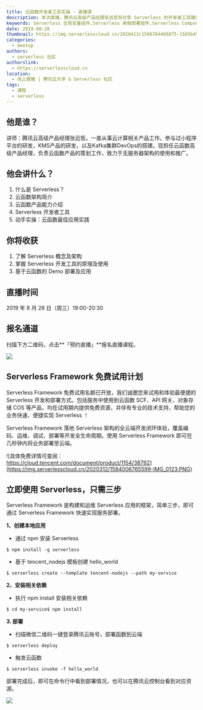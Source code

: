 ```yaml
---
title: 云函数开发者工具实操 - 直播课
description: 本次直播，腾讯云高级产品经理张远哲将分享 Serverless 的开发者工具建设
keywords: Serverless 全局变量组件,Serverless 单独部署组件,Serverless Component
date: 2019-08-28
thumbnail: https://img.serverlesscloud.cn/2020413/1586784466875-1585645264854-08f2789b7010bbfb.jpg
categories:
  - meetup
authors:
  - serverless 社区
authorslink:
  - https://serverlesscloud.cn
location: 
  - 线上直播 | 腾讯云大学 & Serverless 社区
tags:
  - 课程
  - serverless
---
```


## 他是谁？

讲师：腾讯云高级产品经理张远哲。一直从事云计算相关产品工作。参与过小程序平台的研发，KMS产品的研发，以及Kafka集群DevOps的搭建。现担任云函数高级产品经理，负责云函数产品的策划工作，致力于无服务器架构的使用和推广。  

## 他会讲什么？

1.  什么是 Serverless？
2.  云函数架构简介
3.  云函数产品能力介绍
4.  Serverless 开发者工具
5.  动手实操：云函数最佳应用实践

## 你将收获

1.  了解 Serverless 概念及架构
2.  掌握 Serverless 开发工具的原理及使用
3.  基于云函数的 Demo 部署及应用

## 直播时间

2019 年 8 月 28 日（周三）19:00-20:30

## 报名通道

扫描下方二维码，点击**「预约直播」**报名直播课程。

![](https://img.serverlesscloud.cn//tmp/tmp.jpeg)

## Serverless Framework 免费试用计划

Serverless Framework 免费试用名额已开放，我们诚邀您来试用和体验最便捷的 Serverless 开发和部署方式。包括服务中使用到云函数 SCF、API 网关、对象存储 COS 等产品，均在试用期内提供免费资源，并伴有专业的技术支持，帮助您的业务快速、便捷实现 Serverless ！

Serverless Framework 落地 Serverless 架构的全云端开发闭环体验，覆盖编码、运维、调试、部署等开发全生命周期。使用 Serverless Framework 即可在几秒钟内将业务部署至云端。

![具体免费详情可查阅：https://cloud.tencent.com/document/product/1154/38792](https://img.serverlesscloud.cn/2020312/1584006765599-IMG_0123.PNG)


## 立即使用 Serverless，只需三步

Serverless Framework 是构建和运维 Serverless 应用的框架，简单三步，即可通过 Serverless Framework 快速实现服务部署。

**1、创建本地应用**

- 通过 npm 安装 Serverless

```
$ npm install -g serverless
```

- 基于 tencent_nodejs 模板创建 hello_world

```
$ serverless create --template tencent-nodejs --path my-service
```

**2、安装相关依赖**

- 执行 npm install 安装相关依赖

```
$ cd my-service$ npm install
```

**3. 部署**

- 扫描微信二维码一键登录腾讯云账号，部署函数到云端

```
$ serverless deploy
```

- 触发云函数

```
$ serverless invoke -f hello_world
```

部署完成后，即可在命令行中看到部署情况，也可以在腾讯云控制台看到对应资源。

![](https://img.serverlesscloud.cn/2020312/1584006765436-IMG_0123.PNG)